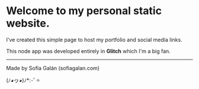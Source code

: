 Welcome to my personal static website.
=================

I've created this simple page to host my portfolio and social media links.

This node app was developed entirely in **Glitch** which I'm a big fan.

***

Made by Sofía Galán (sofiagalan.com)


(ﾉ◕ヮ◕)ﾉ*:･ﾟ✧

